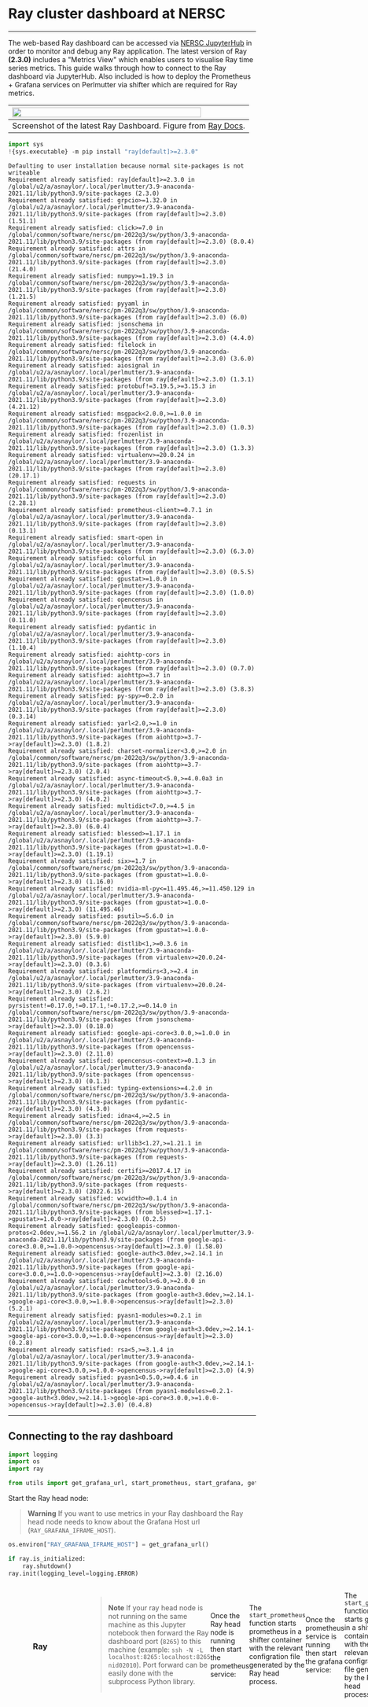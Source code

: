 # Ray cluster dashboard at NERSC 

-----

The web-based Ray dashboard can be accessed via [NERSC JupyterHub](https://jupyter.nersc.gov/) in order to monitor and debug any Ray application. The latest version of Ray **(2.3.0)** includes a "Metrics View" which enables users to visualise Ray time series metrics. This guide walks through how to connect to the Ray dashboard via JupyterHub. Also included is how to deploy the Prometheus + Grafana services on Perlmutter via shifter which are required for Ray metrics.


|<img src="https://raw.githubusercontent.com/ray-project/Images/master/docs/new-dashboard/Dashboard-overview.png" width="90%">|
|:--|
|Screenshot of the latest Ray Dashboard. Figure from [Ray Docs](https://docs.ray.io/en/latest/ray-core/ray-dashboard.html).|


```python
import sys
!{sys.executable} -m pip install "ray[default]>=2.3.0"
```

    Defaulting to user installation because normal site-packages is not writeable
    Requirement already satisfied: ray[default]>=2.3.0 in /global/u2/a/asnaylor/.local/perlmutter/3.9-anaconda-2021.11/lib/python3.9/site-packages (2.3.0)
    Requirement already satisfied: grpcio>=1.32.0 in /global/u2/a/asnaylor/.local/perlmutter/3.9-anaconda-2021.11/lib/python3.9/site-packages (from ray[default]>=2.3.0) (1.51.1)
    Requirement already satisfied: click>=7.0 in /global/common/software/nersc/pm-2022q3/sw/python/3.9-anaconda-2021.11/lib/python3.9/site-packages (from ray[default]>=2.3.0) (8.0.4)
    Requirement already satisfied: attrs in /global/common/software/nersc/pm-2022q3/sw/python/3.9-anaconda-2021.11/lib/python3.9/site-packages (from ray[default]>=2.3.0) (21.4.0)
    Requirement already satisfied: numpy>=1.19.3 in /global/common/software/nersc/pm-2022q3/sw/python/3.9-anaconda-2021.11/lib/python3.9/site-packages (from ray[default]>=2.3.0) (1.21.5)
    Requirement already satisfied: pyyaml in /global/common/software/nersc/pm-2022q3/sw/python/3.9-anaconda-2021.11/lib/python3.9/site-packages (from ray[default]>=2.3.0) (6.0)
    Requirement already satisfied: jsonschema in /global/common/software/nersc/pm-2022q3/sw/python/3.9-anaconda-2021.11/lib/python3.9/site-packages (from ray[default]>=2.3.0) (4.4.0)
    Requirement already satisfied: filelock in /global/common/software/nersc/pm-2022q3/sw/python/3.9-anaconda-2021.11/lib/python3.9/site-packages (from ray[default]>=2.3.0) (3.6.0)
    Requirement already satisfied: aiosignal in /global/u2/a/asnaylor/.local/perlmutter/3.9-anaconda-2021.11/lib/python3.9/site-packages (from ray[default]>=2.3.0) (1.3.1)
    Requirement already satisfied: protobuf!=3.19.5,>=3.15.3 in /global/u2/a/asnaylor/.local/perlmutter/3.9-anaconda-2021.11/lib/python3.9/site-packages (from ray[default]>=2.3.0) (4.21.12)
    Requirement already satisfied: msgpack<2.0.0,>=1.0.0 in /global/common/software/nersc/pm-2022q3/sw/python/3.9-anaconda-2021.11/lib/python3.9/site-packages (from ray[default]>=2.3.0) (1.0.3)
    Requirement already satisfied: frozenlist in /global/u2/a/asnaylor/.local/perlmutter/3.9-anaconda-2021.11/lib/python3.9/site-packages (from ray[default]>=2.3.0) (1.3.3)
    Requirement already satisfied: virtualenv>=20.0.24 in /global/u2/a/asnaylor/.local/perlmutter/3.9-anaconda-2021.11/lib/python3.9/site-packages (from ray[default]>=2.3.0) (20.17.1)
    Requirement already satisfied: requests in /global/common/software/nersc/pm-2022q3/sw/python/3.9-anaconda-2021.11/lib/python3.9/site-packages (from ray[default]>=2.3.0) (2.28.1)
    Requirement already satisfied: prometheus-client>=0.7.1 in /global/u2/a/asnaylor/.local/perlmutter/3.9-anaconda-2021.11/lib/python3.9/site-packages (from ray[default]>=2.3.0) (0.13.1)
    Requirement already satisfied: smart-open in /global/u2/a/asnaylor/.local/perlmutter/3.9-anaconda-2021.11/lib/python3.9/site-packages (from ray[default]>=2.3.0) (6.3.0)
    Requirement already satisfied: colorful in /global/u2/a/asnaylor/.local/perlmutter/3.9-anaconda-2021.11/lib/python3.9/site-packages (from ray[default]>=2.3.0) (0.5.5)
    Requirement already satisfied: gpustat>=1.0.0 in /global/u2/a/asnaylor/.local/perlmutter/3.9-anaconda-2021.11/lib/python3.9/site-packages (from ray[default]>=2.3.0) (1.0.0)
    Requirement already satisfied: opencensus in /global/u2/a/asnaylor/.local/perlmutter/3.9-anaconda-2021.11/lib/python3.9/site-packages (from ray[default]>=2.3.0) (0.11.0)
    Requirement already satisfied: pydantic in /global/u2/a/asnaylor/.local/perlmutter/3.9-anaconda-2021.11/lib/python3.9/site-packages (from ray[default]>=2.3.0) (1.10.4)
    Requirement already satisfied: aiohttp-cors in /global/u2/a/asnaylor/.local/perlmutter/3.9-anaconda-2021.11/lib/python3.9/site-packages (from ray[default]>=2.3.0) (0.7.0)
    Requirement already satisfied: aiohttp>=3.7 in /global/u2/a/asnaylor/.local/perlmutter/3.9-anaconda-2021.11/lib/python3.9/site-packages (from ray[default]>=2.3.0) (3.8.3)
    Requirement already satisfied: py-spy>=0.2.0 in /global/u2/a/asnaylor/.local/perlmutter/3.9-anaconda-2021.11/lib/python3.9/site-packages (from ray[default]>=2.3.0) (0.3.14)
    Requirement already satisfied: yarl<2.0,>=1.0 in /global/u2/a/asnaylor/.local/perlmutter/3.9-anaconda-2021.11/lib/python3.9/site-packages (from aiohttp>=3.7->ray[default]>=2.3.0) (1.8.2)
    Requirement already satisfied: charset-normalizer<3.0,>=2.0 in /global/common/software/nersc/pm-2022q3/sw/python/3.9-anaconda-2021.11/lib/python3.9/site-packages (from aiohttp>=3.7->ray[default]>=2.3.0) (2.0.4)
    Requirement already satisfied: async-timeout<5.0,>=4.0.0a3 in /global/u2/a/asnaylor/.local/perlmutter/3.9-anaconda-2021.11/lib/python3.9/site-packages (from aiohttp>=3.7->ray[default]>=2.3.0) (4.0.2)
    Requirement already satisfied: multidict<7.0,>=4.5 in /global/u2/a/asnaylor/.local/perlmutter/3.9-anaconda-2021.11/lib/python3.9/site-packages (from aiohttp>=3.7->ray[default]>=2.3.0) (6.0.4)
    Requirement already satisfied: blessed>=1.17.1 in /global/u2/a/asnaylor/.local/perlmutter/3.9-anaconda-2021.11/lib/python3.9/site-packages (from gpustat>=1.0.0->ray[default]>=2.3.0) (1.19.1)
    Requirement already satisfied: six>=1.7 in /global/common/software/nersc/pm-2022q3/sw/python/3.9-anaconda-2021.11/lib/python3.9/site-packages (from gpustat>=1.0.0->ray[default]>=2.3.0) (1.16.0)
    Requirement already satisfied: nvidia-ml-py<=11.495.46,>=11.450.129 in /global/u2/a/asnaylor/.local/perlmutter/3.9-anaconda-2021.11/lib/python3.9/site-packages (from gpustat>=1.0.0->ray[default]>=2.3.0) (11.495.46)
    Requirement already satisfied: psutil>=5.6.0 in /global/common/software/nersc/pm-2022q3/sw/python/3.9-anaconda-2021.11/lib/python3.9/site-packages (from gpustat>=1.0.0->ray[default]>=2.3.0) (5.9.0)
    Requirement already satisfied: distlib<1,>=0.3.6 in /global/u2/a/asnaylor/.local/perlmutter/3.9-anaconda-2021.11/lib/python3.9/site-packages (from virtualenv>=20.0.24->ray[default]>=2.3.0) (0.3.6)
    Requirement already satisfied: platformdirs<3,>=2.4 in /global/u2/a/asnaylor/.local/perlmutter/3.9-anaconda-2021.11/lib/python3.9/site-packages (from virtualenv>=20.0.24->ray[default]>=2.3.0) (2.6.2)
    Requirement already satisfied: pyrsistent!=0.17.0,!=0.17.1,!=0.17.2,>=0.14.0 in /global/common/software/nersc/pm-2022q3/sw/python/3.9-anaconda-2021.11/lib/python3.9/site-packages (from jsonschema->ray[default]>=2.3.0) (0.18.0)
    Requirement already satisfied: google-api-core<3.0.0,>=1.0.0 in /global/u2/a/asnaylor/.local/perlmutter/3.9-anaconda-2021.11/lib/python3.9/site-packages (from opencensus->ray[default]>=2.3.0) (2.11.0)
    Requirement already satisfied: opencensus-context>=0.1.3 in /global/u2/a/asnaylor/.local/perlmutter/3.9-anaconda-2021.11/lib/python3.9/site-packages (from opencensus->ray[default]>=2.3.0) (0.1.3)
    Requirement already satisfied: typing-extensions>=4.2.0 in /global/common/software/nersc/pm-2022q3/sw/python/3.9-anaconda-2021.11/lib/python3.9/site-packages (from pydantic->ray[default]>=2.3.0) (4.3.0)
    Requirement already satisfied: idna<4,>=2.5 in /global/common/software/nersc/pm-2022q3/sw/python/3.9-anaconda-2021.11/lib/python3.9/site-packages (from requests->ray[default]>=2.3.0) (3.3)
    Requirement already satisfied: urllib3<1.27,>=1.21.1 in /global/common/software/nersc/pm-2022q3/sw/python/3.9-anaconda-2021.11/lib/python3.9/site-packages (from requests->ray[default]>=2.3.0) (1.26.11)
    Requirement already satisfied: certifi>=2017.4.17 in /global/common/software/nersc/pm-2022q3/sw/python/3.9-anaconda-2021.11/lib/python3.9/site-packages (from requests->ray[default]>=2.3.0) (2022.6.15)
    Requirement already satisfied: wcwidth>=0.1.4 in /global/common/software/nersc/pm-2022q3/sw/python/3.9-anaconda-2021.11/lib/python3.9/site-packages (from blessed>=1.17.1->gpustat>=1.0.0->ray[default]>=2.3.0) (0.2.5)
    Requirement already satisfied: googleapis-common-protos<2.0dev,>=1.56.2 in /global/u2/a/asnaylor/.local/perlmutter/3.9-anaconda-2021.11/lib/python3.9/site-packages (from google-api-core<3.0.0,>=1.0.0->opencensus->ray[default]>=2.3.0) (1.58.0)
    Requirement already satisfied: google-auth<3.0dev,>=2.14.1 in /global/u2/a/asnaylor/.local/perlmutter/3.9-anaconda-2021.11/lib/python3.9/site-packages (from google-api-core<3.0.0,>=1.0.0->opencensus->ray[default]>=2.3.0) (2.16.0)
    Requirement already satisfied: cachetools<6.0,>=2.0.0 in /global/u2/a/asnaylor/.local/perlmutter/3.9-anaconda-2021.11/lib/python3.9/site-packages (from google-auth<3.0dev,>=2.14.1->google-api-core<3.0.0,>=1.0.0->opencensus->ray[default]>=2.3.0) (5.2.1)
    Requirement already satisfied: pyasn1-modules>=0.2.1 in /global/u2/a/asnaylor/.local/perlmutter/3.9-anaconda-2021.11/lib/python3.9/site-packages (from google-auth<3.0dev,>=2.14.1->google-api-core<3.0.0,>=1.0.0->opencensus->ray[default]>=2.3.0) (0.2.8)
    Requirement already satisfied: rsa<5,>=3.1.4 in /global/u2/a/asnaylor/.local/perlmutter/3.9-anaconda-2021.11/lib/python3.9/site-packages (from google-auth<3.0dev,>=2.14.1->google-api-core<3.0.0,>=1.0.0->opencensus->ray[default]>=2.3.0) (4.9)
    Requirement already satisfied: pyasn1<0.5.0,>=0.4.6 in /global/u2/a/asnaylor/.local/perlmutter/3.9-anaconda-2021.11/lib/python3.9/site-packages (from pyasn1-modules>=0.2.1->google-auth<3.0dev,>=2.14.1->google-api-core<3.0.0,>=1.0.0->opencensus->ray[default]>=2.3.0) (0.4.8)


----

## Connecting to the ray dashboard


```python
import logging
import os
import ray

from utils import get_grafana_url, start_prometheus, start_grafana, get_ray_dashboard, get_grafana_dashboard
```

Start the Ray head node:

> **Warning**
> If you want to use metrics in your Ray dashboard the Ray head node needs to know about the Grafana Host url (`RAY_GRAFANA_IFRAME_HOST`).



```python
os.environ["RAY_GRAFANA_IFRAME_HOST"] = get_grafana_url()

if ray.is_initialized:
    ray.shutdown()
ray.init(logging_level=logging.ERROR)
```




<div>
    <div style="margin-left: 50px;display: flex;flex-direction: row;align-items: center">
        <h3 style="color: var(--jp-ui-font-color0)">Ray</h3>
        <svg version="1.1" id="ray" width="3em" viewBox="0 0 144.5 144.6" style="margin-left: 3em;margin-right: 3em">
            <g id="layer-1">
                <path fill="#00a2e9" class="st0" d="M97.3,77.2c-3.8-1.1-6.2,0.9-8.3,5.1c-3.5,6.8-9.9,9.9-17.4,9.6S58,88.1,54.8,81.2c-1.4-3-3-4-6.3-4.1
                    c-5.6-0.1-9.9,0.1-13.1,6.4c-3.8,7.6-13.6,10.2-21.8,7.6C5.2,88.4-0.4,80.5,0,71.7c0.1-8.4,5.7-15.8,13.8-18.2
                    c8.4-2.6,17.5,0.7,22.3,8c1.3,1.9,1.3,5.2,3.6,5.6c3.9,0.6,8,0.2,12,0.2c1.8,0,1.9-1.6,2.4-2.8c3.5-7.8,9.7-11.8,18-11.9
                    c8.2-0.1,14.4,3.9,17.8,11.4c1.3,2.8,2.9,3.6,5.7,3.3c1-0.1,2,0.1,3,0c2.8-0.5,6.4,1.7,8.1-2.7s-2.3-5.5-4.1-7.5
                    c-5.1-5.7-10.9-10.8-16.1-16.3C84,38,81.9,37.1,78,38.3C66.7,42,56.2,35.7,53,24.1C50.3,14,57.3,2.8,67.7,0.5
                    C78.4-2,89,4.7,91.5,15.3c0.1,0.3,0.1,0.5,0.2,0.8c0.7,3.4,0.7,6.9-0.8,9.8c-1.7,3.2-0.8,5,1.5,7.2c6.7,6.5,13.3,13,19.8,19.7
                    c1.8,1.8,3,2.1,5.5,1.2c9.1-3.4,17.9-0.6,23.4,7c4.8,6.9,4.6,16.1-0.4,22.9c-5.4,7.2-14.2,9.9-23.1,6.5c-2.3-0.9-3.5-0.6-5.1,1.1
                    c-6.7,6.9-13.6,13.7-20.5,20.4c-1.8,1.8-2.5,3.2-1.4,5.9c3.5,8.7,0.3,18.6-7.7,23.6c-7.9,5-18.2,3.8-24.8-2.9
                    c-6.4-6.4-7.4-16.2-2.5-24.3c4.9-7.8,14.5-11,23.1-7.8c3,1.1,4.7,0.5,6.9-1.7C91.7,98.4,98,92.3,104.2,86c1.6-1.6,4.1-2.7,2.6-6.2
                    c-1.4-3.3-3.8-2.5-6.2-2.6C99.8,77.2,98.9,77.2,97.3,77.2z M72.1,29.7c5.5,0.1,9.9-4.3,10-9.8c0-0.1,0-0.2,0-0.3
                    C81.8,14,77,9.8,71.5,10.2c-5,0.3-9,4.2-9.3,9.2c-0.2,5.5,4,10.1,9.5,10.3C71.8,29.7,72,29.7,72.1,29.7z M72.3,62.3
                    c-5.4-0.1-9.9,4.2-10.1,9.7c0,0.2,0,0.3,0,0.5c0.2,5.4,4.5,9.7,9.9,10c5.1,0.1,9.9-4.7,10.1-9.8c0.2-5.5-4-10-9.5-10.3
                    C72.6,62.3,72.4,62.3,72.3,62.3z M115,72.5c0.1,5.4,4.5,9.7,9.8,9.9c5.6-0.2,10-4.8,10-10.4c-0.2-5.4-4.6-9.7-10-9.7
                    c-5.3-0.1-9.8,4.2-9.9,9.5C115,72.1,115,72.3,115,72.5z M19.5,62.3c-5.4,0.1-9.8,4.4-10,9.8c-0.1,5.1,5.2,10.4,10.2,10.3
                    c5.6-0.2,10-4.9,9.8-10.5c-0.1-5.4-4.5-9.7-9.9-9.6C19.6,62.3,19.5,62.3,19.5,62.3z M71.8,134.6c5.9,0.2,10.3-3.9,10.4-9.6
                    c0.5-5.5-3.6-10.4-9.1-10.8c-5.5-0.5-10.4,3.6-10.8,9.1c0,0.5,0,0.9,0,1.4c-0.2,5.3,4,9.8,9.3,10
                    C71.6,134.6,71.7,134.6,71.8,134.6z"/>
            </g>
        </svg>
        <table>
            <tr>
                <td style="text-align: left"><b>Python version:</b></td>
                <td style="text-align: left"><b>3.9.7</b></td>
            </tr>
            <tr>
                <td style="text-align: left"><b>Ray version:</b></td>
                <td style="text-align: left"><b> 2.3.0</b></td>
            </tr>
            <tr>
    <td style="text-align: left"><b>Dashboard:</b></td>
    <td style="text-align: left"><b><a href="http://127.0.0.1:8265" target="_blank">http://127.0.0.1:8265</a></b></td>
</tr>

        </table>
    </div>
</div>




> **Note**
> If your ray head node is not running on the same machine as this Jupyter notebook then forward the Ray dashboard port (`8265`) to this machine (example: `ssh -N -L localhost:8265:localhost:8265 nid02010`). 
> Port forward can be easily done with the subprocess Python library.

Once the Ray head node is running then start the prometheus service:


```python
prometheus = start_prometheus()
```

    Starting prometheus...


The `start_prometheus` function starts prometheus in a shifter container with the relevant configration file generated by the Ray head process.

```bash
shifter \
--image={prometheus_image} \
--volume={prometheus_db_dir}:/prometheus \
/bin/prometheus \
--config.file=/tmp/ray/session_latest/metrics/prometheus/prometheus.yml \
--storage.tsdb.path=/prometheus
```

Once the prometheus service is running then start the grafana service:


```python
grafana = start_grafana()
```

    Starting grafana...


The `start_grafana` function starts grafana in a shifter container with the relevant configration file generated by the Ray head process.

```bash
shifter
--image={grafana_image} \
--volume={grafana_db_dir}:/grafana \
--env GF_PATHS_DATA=/grafana \
--env GF_PATHS_PLUGINS=/grafana/plugins \
--env GF_SERVER_ROOT_URL={grafana_root_url}/ \
--env GF_PATHS_CONFIG=/tmp/ray/session_latest/metrics/grafana/grafana.ini \
--env GF_PATHS_PROVISIONING=/tmp/ray/session_latest/metrics/grafana/provisioning \
--entrypoint
```

### Access Ray Dashboard


```python
get_ray_dashboard()
```




    'https://jupyter.nersc.govNoneproxy/localhost:8265/#/new/overview'



### Access Grafana Dashboard

```
username: admin
password: admin
```


```python
get_grafana_dashboard()
```




    'https://jupyter.nersc.govNoneproxy/3000/d/rayDefaultDashboard'



### Shutdown processes


```python
ray.shutdown()
prometheus.kill()
grafana.kill()
```


```python

```
